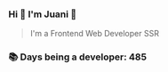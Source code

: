 ### Hi 👋 I&#39;m Juani 🦁

> I&#39;m a Frontend Web Developer SSR

### 📚 Days being a developer: 485
